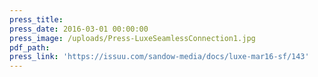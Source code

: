 ```yaml
---
press_title:
press_date: 2016-03-01 00:00:00
press_image: /uploads/Press-LuxeSeamlessConnection1.jpg
pdf_path:
press_link: 'https://issuu.com/sandow-media/docs/luxe-mar16-sf/143'
---
```

